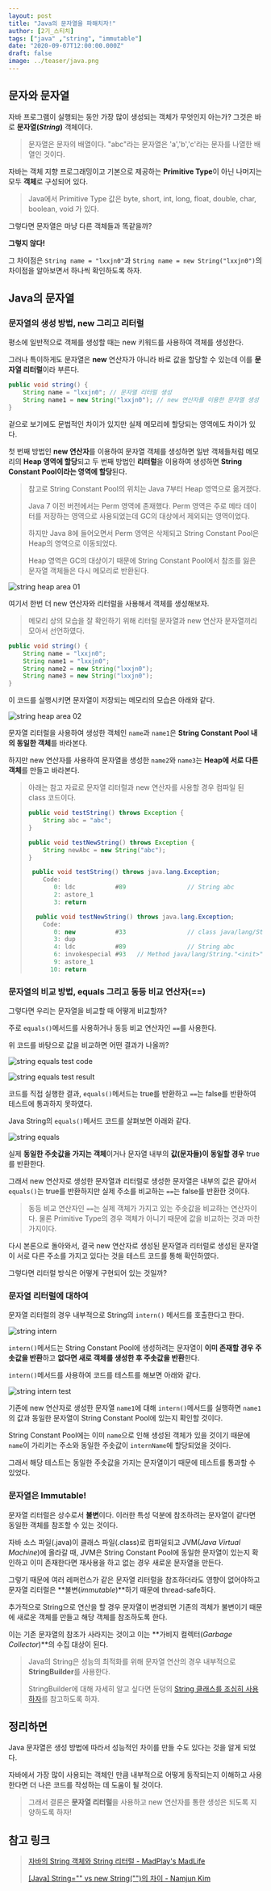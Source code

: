 ```yaml
---
layout: post  
title: "Java의 문자열을 파해치자!"  
author: [2기_스티치]
tags: ["java" ,"string", "immutable"]
date: "2020-09-07T12:00:00.000Z"
draft: false
image: ../teaser/java.png
---
```


## 문자와 문자열

자바 프로그램이 실행되는 동안 가장 많이 생성되는 객체가 무엇인지 아는가? 그것은 바로 **문자열(*String*)** 객체이다.

> 문자열은 문자의 배열이다. "abc"라는 문자열은 'a','b','c'라는 문자를 나열한 배열인 것이다.

자바는 객체 지향 프로그래밍이고 기본으로 제공하는 **Primitive Type**이 아닌 나머지는 모두 **객체**로 구성되어 있다.

> Java에서 Primitive Type 값은 byte, short, int, long, float, double, char, boolean, void 가 있다.
>

그렇다면 문자열은 마냥 다른 객체들과 똑같을까?

**그렇지 않다!**

그 차이점은 `String name = "lxxjn0"`과 `String name = new String("lxxjn0")`의 차이점을 알아보면서 하나씩 확인하도록 하자.

## Java의 문자열

### 문자열의 생성 방법, new 그리고 리터럴

평소에 일반적으로 객체를 생성할 때는 new 키워드를 사용하여 객체를 생성한다.

그러나 특이하게도 문자열은 **new** 연산자가 아니라 바로 값을 할당할 수 있는데 이를 **문자열 리터럴**이라 부른다.

```java
public void string() {
    String name = "lxxjn0"; // 문자열 리터럴 생성
    String name1 = new String("lxxjn0"); // new 연산자를 이용한 문자열 생성
}
```

겉으로 보기에도 문법적인 차이가 있지만 실제 메모리에 할당되는 영역에도 차이가 있다.

첫 번째 방법인 **new 연산자**를 이용하여 문자열 객체를 생성하면 일반 객체들처럼 메모리의 **Heap 영역에 할당**되고 두 번째 방법인 **리터럴**을 이용하여 생성하면 **String Constant Pool이라는 영역에 할당**된다.

> 참고로 String Constant Pool의 위치는 Java 7부터 Heap 영역으로 옮겨졌다.
>
> Java 7 이전 버전에서는 Perm 영역에 존재했다. Perm 영역은 주로 메타 데이터를 저장하는 영역으로 사용되었는데 GC의 대상에서 제외되는 영역이었다.
> 
> 하지만 Java 8에 들어오면서 Perm 영역은 삭제되고 String Constant Pool은 Heap의 영역으로 이동되었다.
>
> Heap 영역은 GC의 대상이기 때문에 String Constant Pool에서 참조를 잃은 문자열 객체들은 다시 메모리로 반환된다.

![string heap area 01](../images/2020-09-07-string-heap-01.png)

여기서 한번 더 new 연산자와 리터럴을 사용해서 객체를 생성해보자.

> 메모리 상의 모습을 잘 확인하기 위해 리터럴 문자열과 new 연산자 문자열끼리 모아서 선언하였다.

```java
public void string() {
    String name = "lxxjn0";
    String name1 = "lxxjn0";
    String name2 = new String("lxxjn0");
    String name3 = new String("lxxjn0");
}
```

이 코드를 실행시키면 문자열이 저장되는 메모리의 모습은 아래와 같다.

![string heap area 02](../images/2020-09-07-string-heap-02.png)

문자열 리터럴을 사용하여 생성한 객체인 `name`과 `name1`은 **String Constant Pool 내의 동일한 객체**를 바라본다.

하지만 new 연산자를 사용하여 문자열을 생성한 `name2`와 `name3`는 **Heap에 서로 다른 객체**를 만들고 바라본다.

> 아래는 참고 자료로 문자열 리터럴과 new 연산자를 사용할 경우 컴파일 된 class 코드이다.
>
> ```java
> public void testString() throws Exception {
>     String abc = "abc";
> }
>
> public void testNewString() throws Exception {
>     String newAbc = new String("abc");
> }
> ```
>
> ```java
>  public void testString() throws java.lang.Exception;
>     Code:
>        0: ldc           #89                 // String abc
>        2: astore_1
>        3: return
>
>   public void testNewString() throws java.lang.Exception;
>     Code:
>        0: new           #33                 // class java/lang/String
>        3: dup
>        4: ldc           #89                 // String abc
>        6: invokespecial #93   // Method java/lang/String."<init>":(Ljava/lang/String;)V
>        9: astore_1
>       10: return
> ```

### 문자열의 비교 방법, equals 그리고 동등 비교 연산자(==)

그렇다면 우리는 문자열을 비교할 때 어떻게 비교할까?

주로 `equals()`메서드를 사용하거나 동등 비교 연산자인 `==`를 사용한다.

위 코드를 바탕으로 값을 비교하면 어떤 결과가 나올까?

![string equals test code](../images/2020-09-07-string-test-code.png)

![string equals test result](../images/2020-09-07-string-test-result.png)

코드를 직접 실행한 결과, `equals()`메서드는 true를 반환하고 `==`는 false를 반환하여 테스트에 통과하지 못하였다.

Java String의 `equals()`메서드 코드를 살펴보면 아래와 같다.

![string equals](../images/2020-09-07-string-equals.png)

실제 **동일한 주솟값을 가지는 객체**이거나 문자열 내부의 **값(문자들)이 동일할 경우** true를 반환한다.

그래서 new 연산자로 생성한 문자열과 리터럴로 생성한 문자열은 내부의 값은 같아서 `equals()`는 true를 반환하지만 실제 주소를 비교하는 `==`는 false를 반환한 것이다.

> 동등 비교 연산자인 `==`는 실제 객체가 가지고 있는 주솟값을 비교하는 연산자이다. 물론 Primitive Type의 경우 객체가 아니기 때문에 값을 비교하는 것과 마찬가지이다.

다시 본론으로 돌아와서, 결국 new 연산자로 생성된 문자열과 리터럴로 생성된 문자열이 서로 다른 주소를 가지고 있다는 것을 테스트 코드를 통해 확인하였다.

그렇다면 리터럴 방식은 어떻게 구현되어 있는 것일까?

### 문자열 리터럴에 대하여

문자열 리터럴의 경우 내부적으로 String의 `intern()` 메서드를 호출한다고 한다.

![string intern](../images/2020-09-07-string-intern.png)

`intern()`메서드는 String Constant Pool에 생성하려는 문자열이 **이미 존재할 경우 주솟값을 반환**하고 **없다면 새로 객체를 생성한 후 주솟값을 반환**한다.

`intern()`메서드를 사용하여 코드를 테스트를 해보면 아래와 같다.

![string intern test](../images/2020-09-07-string-intern-test.png)

기존에 new 연산자로 생성한 문자열 `name1`에 대해 `intern()`메서드를 실행하면 `name1`의 값과 동일한 문자열이 String Constant Pool에 있는지 확인할 것이다.

String Constant Pool에는 이미 `name`으로 인해 생성된 객체가 있을 것이기 때문에 `name`이 가리키는 주소와 동일한 주솟값이 `internName`에 할당되었을 것이다.

그래서 해당 테스트는 동일한 주솟값을 가지는 문자열이기 때문에 테스트를 통과할 수 있었다.

### 문자열은 Immutable!

문자열 리터럴은 상수로서 **불변**이다. 이러한 특성 덕분에 참조하려는 문자열이 같다면 동일한 객체를 참조할 수 있는 것이다.

자바 소스 파일(.java)이 클래스 파일(.class)로 컴파일되고 JVM(*Java Virtual Machine*)에 올라갈 때, JVM은 String Constant Pool에 동일한 문자열이 있는지 확인하고 이미 존재한다면 재사용을 하고 없는 경우 새로운 문자열을 만든다.

그렇기 때문에 여러 레퍼런스가 같은 문자열 리터럴을 참조하더라도 영향이 없어야하고 문자열 리터럴은 **불변(*immutable*)**하기 때문에 thread-safe하다.

추가적으로 String으로 연산을 할 경우 문자열이 변경되면 기존의 객체가 불변이기 때문에 새로운 객체를 만들고 해당 객체를 참조하도록 한다.

이는 기존 문자열의 참조가 사라지는 것이고 이는 **가비지 컬렉터(*Garbage Collector*)**의 수집 대상이 된다.

> Java의 String은 성능의 최적화를 위해 문자열 연산의 경우 내부적으로 **StringBuilder**를 사용한다.
>
> StringBuilder에 대해 자세히 알고 싶다면 둔덩의 [String 클래스를 조심히 사용하자](https://woowacourse.github.io/tecoble/post/2020-06-15-String-vs-StringBuilder-vs-StringBuffer)를 참고하도록 하자.

## 정리하면

Java 문자열은 생성 방법에 따라서 성능적인 차이를 만들 수도 있다는 것을 알게 되었다.

자바에서 가장 많이 사용되는 객체인 만큼 내부적으로 어떻게 동작되는지 이해하고 사용한다면 더 나은 코드를 작성하는 데 도움이 될 것이다.

> 그래서 결론은 **문자열 리터럴**을 사용하고 new 연산자를 통한 생성은 되도록 지양하도록 하자!

## 참고 링크

> [자바의 String 객체와 String 리터럴 - MadPlay's MadLife](https://madplay.github.io/post/java-string-literal-vs-string-object)
>
> [[Java] String="" vs new String("")의 차이 - Namjun Kim](https://ict-nroo.tistory.com/18)
